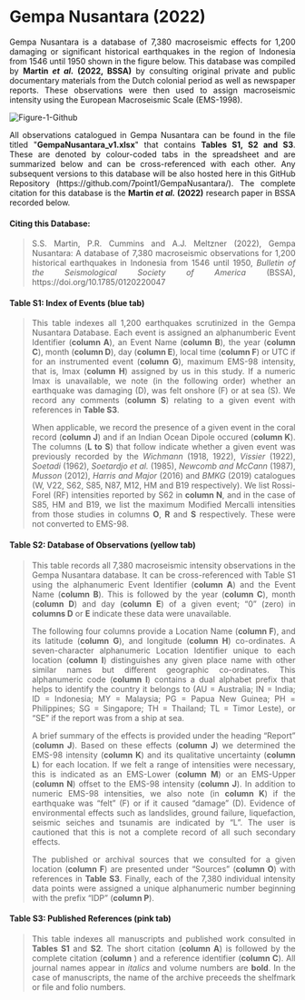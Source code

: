 # Gempa Nusantara (2022)

<p align="justify">
Gempa Nusantara is a database of 7,380 macroseismic effects for 1,200 damaging or significant historical earthquakes in the region of Indonesia from 1546 until 1950 shown in the figure below. This database was compiled by <b>Martin <i>et al.</i> (2022, BSSA)</b> by consulting original private and public documentary materials from the Dutch colonial period as well as newspaper reports. These observations were then used to assign macroseismic intensity using the European Macroseismic Scale (EMS-1998).</p>

![Figure-1-Github](https://user-images.githubusercontent.com/102340698/198859099-6f6500d8-0afd-402d-b829-2fcf96e39cf5.jpg)

<p align="justify">
All observations catalogued in Gempa Nusantara can be found in the file titled "<b>GempaNusantara_v1.xlsx</b>" that contains <b>Tables S1, S2 and S3</b>. These are denoted by colour-coded tabs in the spreadsheet and are summarized below and can be cross-referenced with each other. Any subsequent versions to this database will be also hosted here in this GitHub Repository (https://github.com/7point1/GempaNusantara/). The complete citation for this database is the <b>Martin <i>et al.</i> (2022)</b> research paper in BSSA recorded below. 
</p>

#### Citing this Database:
><p align="justify">S.S. Martin, P.R. Cummins and A.J. Meltzner (2022), Gempa Nusantara: A database of 7,380 macroseismic observations for 1,200 historical earthquakes in Indonesia from 1546 until 1950, <i>Bulletin of the Seismological Society of America</i> (BSSA), https://doi.org/10.1785/0120220047
</p>

#### Table S1: Index of Events (blue tab)
><p align="justify">
>This table indexes all 1,200 earthquakes scrutinized in the Gempa Nusantara Database. Each event is assigned an alphanumberic Event Identifier (<b>column A</b>), an Event Name (<b>column B</b>), the year (<b>column C</b>), month (<b>column D</b>), day (<b>column E</b>), local time (<b>column F</b>) or UTC if for an instrumented event (<b>column G</b>), maximum EMS-98 intensity, that is, Imax (<b>column H</b>) assigned by us in this study. If a numeric Imax is unavailable, we note (in the following order) whether an earthquake was damaging (D), was felt onshore (F) or at sea (S). We record any comments (<b>column S</b>) relating to a given event with references in <b>Table S3</b>. 
></p>
><p align="justify">
>When applicable, we record the presence of a given event in the coral record (<b>column J</b>) and if an Indian Ocean Dipole occured (<b>column K</b>). The columns (<b>L to S</b>) that follow indicate whether a given event was previously recorded by the <i>Wichmann</i> (1918, 1922), <i>Vissier</i> (1922), <i>Soetadi</i> (1962), <i>Soetardjo et al.</i> (1985), <i>Newcomb and McCann</i> (1987), <i>Musson</i> (2012), <i>Harris and Major</i> (2016) and <i>BMKG</i> (2019) catalogues (W, V22, S62, S85, N87, M12, HM and B19 respectively). We list Rossi-Forel (RF) intensities reported by S62 in <b>column N</b>, and in the case of S85, HM and B19, we list the maximum Modified Mercalli intensities from those studies in columns <b>O</b>, <b>R</b> and <b>S</b> respectively. These were not converted to EMS-98.
</p> 

#### Table S2: Database of Observations (yellow tab)
><p align="justify">
>This table records all 7,380 macroseismic intensity observations in the Gempa Nusantara database. It can be cross-referenced with Table S1 using the alphanumeric Event Identifier (<b>column A</b>) and the Event Name (<b>column B</b>). This is followed by the year (<b>column C</b>), month (<b>column D</b>) and day (<b>column E</b>) of a given event; “0” (zero) in <b>columns D</b> or <b>E</b> indicate these data were unavailable. 
></p>
><p align="justify">  
>The following four columns provide a Location Name (<b>column F</b>), and its latitude (<b>column G</b>), and longitude (<b>column H</b>) co-ordinates. A seven-character alphanumeric Location Identifier unique to each location (<b>column I</b>) distinguishes any given place name with other similar names but different geographic co-ordinates. This alphanumeric code (<b>column I</b>) contains a dual alphabet prefix that helps to identify the country it belongs to (AU = Australia; IN = India; ID = Indonesia; MY = Malaysia; PG = Papua New Guinea; PH = Philippines; SG = Singapore; TH = Thailand; TL = Timor Leste), or “SE” if the report was from a ship at sea. 
></p>
><p align="justify">
>A brief summary of the effects is provided under the heading “Report” (<b>column J</b>). Based on these effects (<b>column J</b>) we determined the EMS-98 intensity (<b>column K</b>) and its qualitative uncertainty (<b>column L</b>) for each location. If we felt a range of intensities were necessary, this is indicated as an EMS-Lower (<b>column M</b>) or an EMS-Upper (<b>column N</b>) offset to the EMS-98 intensity (<b>column J</b>). In addition to numeric EMS-98 intensities, we also note (in <b>column K</b>) if the earthquake was “felt” (F) or if it caused “damage” (D). Evidence of environmental effects such as landslides, ground failure, liquefaction, seismic seiches and tsunamis are indicated by “L”. The user is cautioned that this is not a complete record of all such secondary effects. 
></p>
><p align="justify">
> The published or archival sources that we consulted for a given location (<b>column F</b>) are presented under “Sources” (<b>column O</b>) with references in <b>Table S3</b>. Finally, each of the 7,380 individual intensity data points were assigned a unique alphanumeric number beginning with the prefix “IDP” (<b>column P</b>). 
</p>

#### Table S3: Published References (pink tab)
><p align="justify">
  >This table indexes all manuscripts and published work consulted in <b>Tables S1</b> and <b>S2</b>. The short citation (<b>column A</b>) is followed by the complete citation (<b>column </b>) and a reference identifier (<b>column C</b>). All journal names appear in <i>italics</i> and volume numbers are <b>bold</b>. In the case of manuscripts, the name of the archive preceeds the shelfmark or file and folio numbers.
></p>
